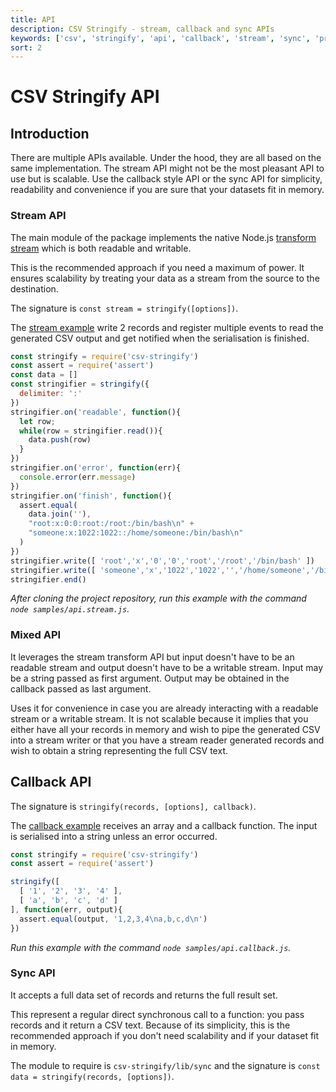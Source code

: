 ```yaml
---
title: API
description: CSV Stringify - stream, callback and sync APIs
keywords: ['csv', 'stringify', 'api', 'callback', 'stream', 'sync', 'promise']
sort: 2
---
```


# CSV Stringify API

## Introduction

There are multiple APIs available. Under the hood, they are all based on the same implementation. The stream API might not be the most pleasant API to use but is scalable. Use the callback style API or the sync API for simplicity, readability and convenience if you are sure that your datasets fit in memory.

### Stream API

The main module of the package implements the native Node.js [transform stream](https://nodejs.org/api/stream.html#stream_object_mode_duplex_streams) which is both readable and writable.

This is the recommended approach if you need a maximum of power. It ensures
scalability by treating your data as a stream from the source to the destination.

The signature is `const stream = stringify([options])`.

The [stream example](https://github.com/adaltas/node-csv-stringify/blob/master/samples/api.stream.js) write 2 records and register multiple events to read the generated CSV output and get notified when the serialisation is finished.

```js
const stringify = require('csv-stringify')
const assert = require('assert')
const data = []
const stringifier = stringify({
  delimiter: ':'
})
stringifier.on('readable', function(){
  let row;
  while(row = stringifier.read()){
    data.push(row)
  }
})
stringifier.on('error', function(err){
  console.error(err.message)
})
stringifier.on('finish', function(){
  assert.equal(
    data.join(''),
    "root:x:0:0:root:/root:/bin/bash\n" +
    "someone:x:1022:1022::/home/someone:/bin/bash\n"
  )
})
stringifier.write([ 'root','x','0','0','root','/root','/bin/bash' ])
stringifier.write([ 'someone','x','1022','1022','','/home/someone','/bin/bash' ])
stringifier.end()
```
_After cloning the project repository, run this example with the command `node samples/api.stream.js`._

### Mixed API

It leverages the stream transform API but input doesn't have to be an readable
stream and output doesn't have to be a writable stream. Input may be a string
passed as first argument. Output may be obtained in the callback passed as last
argument.

Uses it for convenience in case you are already interacting with a readable
stream or a writable stream. It is not scalable because it implies that you
either have all your records in memory and wish to pipe the generated
CSV into a stream writer or that you have a stream reader generated records and
wish to obtain a string representing the full CSV text.

## Callback API

The signature is `stringify(records, [options], callback)`.

The [callback example](https://github.com/adaltas/node-csv-stringify/blob/master/samples/api.callback.js) receives an array and a callback function. The input is serialised into a string unless an error occurred.

```js
const stringify = require('csv-stringify')
const assert = require('assert')

stringify([
  [ '1', '2', '3', '4' ],
  [ 'a', 'b', 'c', 'd' ]
], function(err, output){
  assert.equal(output, '1,2,3,4\na,b,c,d\n')
})
```
_Run this example with the command `node samples/api.callback.js`._

### Sync API

It accepts a full data set of records and returns the full result set.

This represent a regular direct synchronous call to a function: you pass records
and it return a CSV text. Because of its simplicity, this is the recommended
approach if you don't need scalability and if your dataset fit in memory. 

The module to require is `csv-stringify/lib/sync` and the signature is `const data = stringify(records, [options])`.

